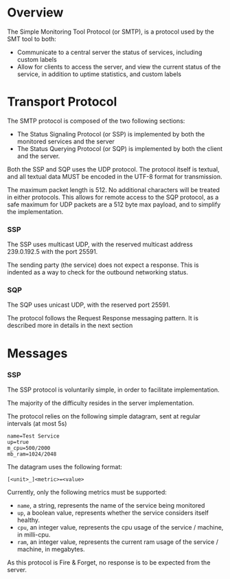 # Overview

The Simple Monitoring Tool Protocol (or SMTP), is a protocol used by the SMT tool to both:
- Communicate to a central server the status of services, including custom labels
- Allow for clients to access the server, and view the current status of the service, in addition to uptime statistics,
  and custom labels

# Transport Protocol
The SMTP protocol is composed of the two following sections:
- The Status Signaling Protocol (or SSP) is implemented by both the monitored services and the  server
- The Status Querying Protocol (or SQP) is implemented by both the client and the server.

Both the SSP and SQP uses the UDP protocol. The protocol itself is textual, and all textual data
MUST be encoded in the UTF-8 format for transmission.

The maximum packet length is 512. No additional characters will be treated in either protocols.
This allows for remote access to the SQP protocol, as a safe maximum for UDP packets are a 512 byte max payload,
and to simplify the implementation.

### SSP
The SSP uses multicast UDP, with the reserved multicast address 239.0.192.5 with the port 25591.

The sending party (the service) does not expect a response. This is indented as a way to check for the outbound
networking status.

### SQP
The SQP uses unicast UDP, with the reserved port 25591.

The protocol follows the Request Response messaging pattern. It is described more in details in the next section


# Messages
### SSP
The SSP protocol is voluntarily simple, in order to facilitate implementation.

The majority of the difficulty resides in the server implementation.

The protocol relies on the following simple datagram, sent at regular intervals (at most 5s)

```
name=Test Service
up=true
m_cpu=500/2000
mb_ram=1024/2048
```

The datagram uses the following format:
```
[<unit>_]<metric>=<value>
```
Currently, only the following metrics must be supported:
- `name`, a string, represents the name of the service being monitored
- `up`, a boolean value, represents whether the service considers itself healthy.
- `cpu`, an integer value, represents the cpu usage of the service / machine, in milli-cpu.
- `ram`, an integer value, represents the current ram usage of the service / machine, in megabytes.

As this protocol is Fire & Forget, no response is to be expected from the server.